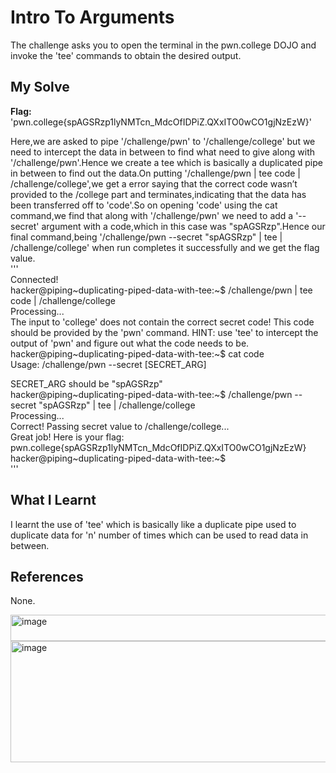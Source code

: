 # Intro To Arguments
The challenge asks you to open the terminal in the pwn.college DOJO and invoke the 'tee' commands to obtain the desired output.   

## My Solve
**Flag:** 'pwn.college{spAGSRzp1lyNMTcn_MdcOfIDPiZ.QXxITO0wCO1gjNzEzW}'      

Here,we are asked to pipe '/challenge/pwn' to '/challenge/college' but we need to intercept the data in between to find what need to give along with '/challenge/pwn'.Hence we create a tee which is basically a duplicated pipe in between to find out the data.On putting '/challenge/pwn | tee code | /challenge/college',we get a error saying that the correct code wasn’t provided to the /college part and terminates,indicating that the data has been transferred off to 'code'.So on opening 'code' using the cat command,we find that along with '/challenge/pwn' we need to add a '--secret' argument with a code,which in this case was "spAGSRzp".Hence our final command,being '/challenge/pwn --secret "spAGSRzp" | tee | /challenge/college' when run completes it successfully and we get the flag value.      
'''     
Connected!                                                                             
hacker@piping~duplicating-piped-data-with-tee:~$ /challenge/pwn | tee code | /challenge/college      
Processing...     
The input to 'college' does not contain the correct secret code! This code    
should be provided by the 'pwn' command. HINT: use 'tee' to intercept the      
output of 'pwn' and figure out what the code needs to be.     
hacker@piping~duplicating-piped-data-with-tee:~$ cat code     
Usage: /challenge/pwn --secret [SECRET_ARG]     
     
SECRET_ARG should be "spAGSRzp"     
hacker@piping~duplicating-piped-data-with-tee:~$ /challenge/pwn --secret "spAGSRzp" | tee | /challenge/college      
Processing...      
Correct! Passing secret value to /challenge/college...     
Great job! Here is your flag:     
pwn.college{spAGSRzp1lyNMTcn_MdcOfIDPiZ.QXxITO0wCO1gjNzEzW}    
hacker@piping~duplicating-piped-data-with-tee:~$      
'''   

## What I Learnt
I learnt the use of 'tee' which is basically like a duplicate pipe used to duplicate data for 'n' number of times which can be used to read data in between.    

## References
None.   

<img width="676" height="42" alt="image" src="https://github.com/user-attachments/assets/297596a6-e3e2-43f3-aed6-54df12a20513" />     


<img width="788" height="194" alt="image" src="https://github.com/user-attachments/assets/ac10b4b1-1f72-49f9-9c9f-11a88f3f4642" />

